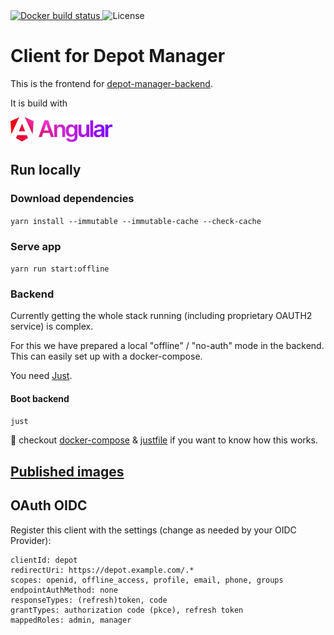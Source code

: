 <a href="https://cloud.docker.com/repository/docker/voegtlel/depot-manager-frontend/builds">
  <img src="https://img.shields.io/docker/cloud/build/voegtlel/depot-manager-frontend.svg" alt="Docker build status" />
</a>
<img src="https://img.shields.io/github/license/voegtlel/depot-manager-frontend.svg" alt="License" />

# Client for Depot Manager

This is the frontend for [depot-manager-backend](https://github.com/voegtlel/depot-manager-backend).

It is build with

![iDesk2 Reloaded logo][angular-logo]

## Run locally

### Download dependencies

``yarn install --immutable --immutable-cache --check-cache``

### Serve app

``yarn run start:offline``

### Backend

Currently getting the whole stack running (including proprietary OAUTH2 service) is complex.

For this we have prepared a local "offline" / "no-auth" mode in the backend.
This can easily set up with a docker-compose.

You need [Just](https://just.systems/man/en/).

#### Boot backend

``just``

🤔 checkout [docker-compose](local-backend-stack/docker-compose.yaml) & [justfile](justfile) if you want to know how this works.

## [Published images](https://github.com/jdav-freiburg/depot-manager-backend/pkgs/container/depot-manager-frontend)

[angular-logo]: doc/angular.svg "Angular Logo"

## OAuth OIDC

Register this client with the settings (change as needed by your OIDC Provider):

```
clientId: depot
redirectUri: https://depot.example.com/.*
scopes: openid, offline_access, profile, email, phone, groups
endpointAuthMethod: none
responseTypes: (refresh)token, code
grantTypes: authorization code (pkce), refresh token
mappedRoles: admin, manager
```